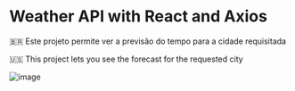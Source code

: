 # Weather API with React and Axios

🇧🇷 Este projeto permite ver a previsão do tempo para a cidade requisitada

🇺🇸 This project lets you see the forecast for the requested city

![image](https://user-images.githubusercontent.com/66643917/178086492-fca34039-edd7-4212-b886-c16b28d56126.png)
